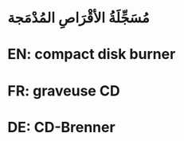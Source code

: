 # مُسَجِّلَةُ الأقْرَاصِ المُدْمَجة

# EN: compact disk burner

# FR: graveuse CD

# DE: CD-Brenner
